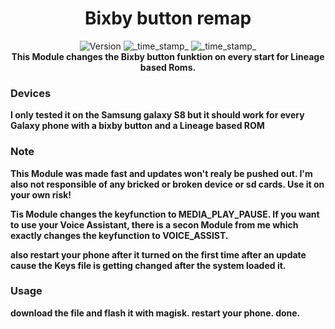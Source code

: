 <h1 align="center">Bixby button remap</h1>

<div align="center">
  <!-- Version -->
    <img src="https://img.shields.io/badge/Version-v1.3-blue.svg?longCache=true&style=popout-square"
      alt="Version" />
  <!-- Last Updated -->
    <img src="https://img.shields.io/badge/Updated-June 10, 2022-green.svg?longCache=true&style=flat-square"
      alt="_time_stamp_" />
  <!-- Min Magisk -->
    <img src="https://img.shields.io/badge/MinMagisk-20.4-red.svg?longCache=true&style=flat-square"
      alt="_time_stamp_" /></div>

<div align="center">
  <strong>This Module changes the Bixby button funktion on every start for Lineage based Roms. 
</div>

### Devices
I only tested it on the Samsung galaxy S8 but it should work for every Galaxy phone with a bixby button and a Lineage based ROM

### Note
This Module was made fast and updates won't realy be pushed out. I'm also not responsible of any bricked or broken device or sd cards.
Use it on your own risk!

Tis Module changes the keyfunction to MEDIA_PLAY_PAUSE.
If you want to use your Voice Assistant, there is a secon Module from me which exactly changes the keyfunction to VOICE_ASSIST.

also restart your phone after it turned on the first time after an update cause the Keys file is getting changed after the system loaded it.

### Usage
download the file and flash it with magisk.
restart your phone.
done.
